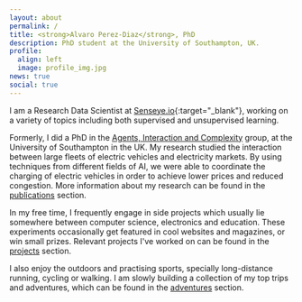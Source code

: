 ```yaml
---
layout: about
permalink: /
title: <strong>Alvaro Perez-Diaz</strong>, PhD
description: PhD student at the University of Southampton, UK.
profile:
  align: left
  image: profile_img.jpg
news: true
social: true
---
```


[//]: # (Supports Font-Awesome and Academicons)

I am a Research Data Scientist at [Senseye.io](https://www.senseye.io){:target="_blank"}, working on a variety of topics including both supervised and unsupervised learning.

Formerly, I did a PhD in the [Agents, Interaction and Complexity](https://www.aic.ecs.soton.ac.uk/) group, at the University of Southampton in the UK. My research studied the interaction between large fleets of electric vehicles and electricity markets. By using techniques from different fields of AI, we were able to coordinate the charging of electric vehicles in order to achieve lower prices and reduced congestion. More information about my research can be found in the [publications](/publications) section.

In my free time, I frequently engage in side projects which usually lie somewhere between computer science, electronics and education. These experiments occasionally get featured in cool websites and magazines, or win small prizes. Relevant projects I've worked on can be found in the [projects](/projects) section.

I also enjoy the outdoors and practising sports, specially long-distance running, cycling or walking. I am slowly building a collection of my top trips and adventures, which can be found in the [adventures](/adventures) section.
